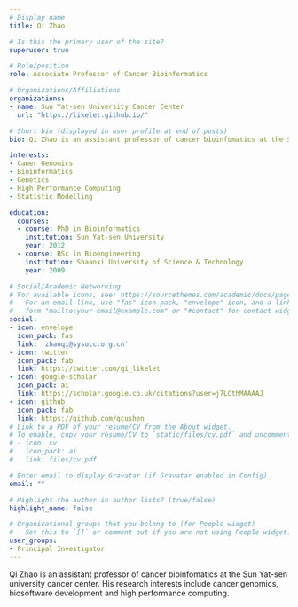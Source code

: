 ```yaml
---
# Display name
title: Qi Zhao

# Is this the primary user of the site?
superuser: true

# Role/position
role: Associate Professor of Cancer Bioinformatics

# Organizations/Affiliations
organizations:
- name: Sun Yat-sen University Cancer Center
  url: "https://likelet.github.io/"

# Short bio (displayed in user profile at end of posts)
bio: Qi Zhao is an assistant professor of cancer bioinfomatics at the Sun Yat-sen university cancer center. His research interests include cancer genomics, biosoftware development and high performance computing.

interests:
- Caner Genomics
- Bioinformatics
- Genetics
- High Performance Computing
- Statistic Modelling

education:
  courses:
  - course: PhD in Bioinformatics
    institution: Sun Yat-sen University
    year: 2012
  - course: BSc in Bioengineering
    institution: Shaanxi University of Science & Technology
    year: 2009

# Social/Academic Networking
# For available icons, see: https://sourcethemes.com/academic/docs/page-builder/#icons
#   For an email link, use "fas" icon pack, "envelope" icon, and a link in the
#   form "mailto:your-email@example.com" or "#contact" for contact widget.
social:
- icon: envelope
  icon_pack: fas
  link: 'zhaoqi@sysucc.org.cn'
- icon: twitter
  icon_pack: fab
  link: https://twitter.com/qi_likelet
- icon: google-scholar
  icon_pack: ai
  link: https://scholar.google.co.uk/citations?user=j7LCthMAAAAJ
- icon: github
  icon_pack: fab
  link: https://github.com/gcushen
# Link to a PDF of your resume/CV from the About widget.
# To enable, copy your resume/CV to `static/files/cv.pdf` and uncomment the lines below.
# - icon: cv
#   icon_pack: ai
#   link: files/cv.pdf

# Enter email to display Gravatar (if Gravatar enabled in Config)
email: ""

# Highlight the author in author lists? (true/false)
highlight_name: false

# Organizational groups that you belong to (for People widget)
#   Set this to `[]` or comment out if you are not using People widget.
user_groups:
- Principal Investigator
---
```


Qi Zhao is an assistant professor of cancer bioinfomatics at the Sun Yat-sen university cancer center. His research interests include cancer genomics, biosoftware development and high performance computing.